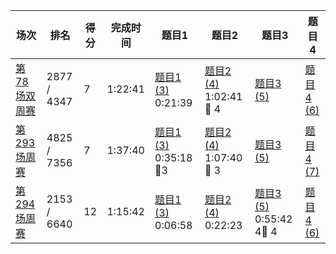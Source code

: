 | 场次                                                         | 排名        | 得分 | 完成时间 | 题目1                                                        | 题目2                                                        | 题目3                                                        | 题目4                                                        |
| ------------------------------------------------------------ | ----------- | ---- | -------- | ------------------------------------------------------------ | ------------------------------------------------------------ | ------------------------------------------------------------ | ------------------------------------------------------------ |
| [第 78 场双周赛](https://leetcode.cn/contest/biweekly-contest-78/) | 2877 / 4347 | 7    | 1:22:41  | [题目1 (3)](https://leetcode.cn/problems/find-the-k-beauty-of-a-number/) 0:21:39 | [题目2 (4)](https://leetcode.cn/problems/number-of-ways-to-split-array/) 1:02:41 :bug: 4 | [题目3 (5)](https://leetcode.cn/problems/maximum-white-tiles-covered-by-a-carpet/) | [题目4 (6)](https://leetcode.cn/problems/substring-with-largest-variance/) |
| [第 293 场周赛](https://leetcode.cn/contest/weekly-contest-293/) | 4825 / 7356 | 7    | 1:37:40  | [题目1 (3)](https://leetcode.cn/problems/find-resultant-array-after-removing-anagrams/) 0:35:18 :bug:3 | [题目2 (4)](https://leetcode.cn/problems/maximum-consecutive-floors-without-special-floors/) 1:07:40 :bug: 3 | [题目3 (5)](https://leetcode.cn/problems/largest-combination-with-bitwise-and-greater-than-zero/) | [题目4 (7)](https://leetcode.cn/problems/count-integers-in-intervals/) |
| [第 294 场周赛](https://leetcode.cn/contest/weekly-contest-294) | 2153 / 6640 | 12   | 1:15:42  | [题目1 (3)](https://leetcode.cn/contest/problems/percentage-of-letter-in-string/) 0:06:58 | [题目2 (4)](https://leetcode.cn/problems/maximum-bags-with-full-capacity-of-rocks/) 0:22:23 | [题目3 (5)](https://leetcode.cn/contest/problems/minimum-lines-to-represent-a-line-chart/) 0:55:42 4:bug: 4 | [题目4 (6)](https://leetcode.cn/contest/problems/sum-of-total-strength-of-wizards/) |

